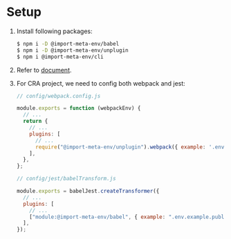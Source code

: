 # Setup

1. Install following packages:

   ```sh
   $ npm i -D @import-meta-env/babel
   $ npm i -D @import-meta-env/unplugin
   $ npm i @import-meta-env/cli
   ```

1. Refer to [document](https://runtime-env.github.io/import-meta-env/guide/getting-started/introduction.html).

1. For CRA project, we need to config both webpack and jest:

   ```js
   // config/webpack.config.js

   module.exports = function (webpackEnv) {
     // ...
     return {
       // ...
       plugins: [
         // ...
         require("@import-meta-env/unplugin").webpack({ example: '.env.example.public' }),
       ],
     },
   };
   ```

   ```js
   // config/jest/babelTransform.js

   module.exports = babelJest.createTransformer({
     // ...
     plugins: [
       // ...
       ["module:@import-meta-env/babel", { example: ".env.example.public" }],
     ],
   });
   ```
